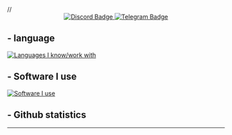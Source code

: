 <div>
  //
</div>

<div id="badges" align="center">
  <a href="https://discord.com/invite/xn5r7ZD5bm">
    <img src="https://img.shields.io/badge/Discord-blue?style=for-the-badge&logo=discord&logoColor=white" alt="Discord Badge"/>
  </a>
  <a href="https://t.me/@negaom">
    <img src="https://img.shields.io/badge/Telegram-blue?style=for-the-badge&logo=telegram&logoColor=white" alt="Telegram Badge"/>
  </a>
</div>

<div align="center">
    <img src="https://komarev.com/ghpvc/?username=zexfolloff&style=flat-square&color=blue" alt=""/>
</div>

## - language
[![Languages I know/work with](https://skills.thijs.gg/icons?i=html,javascript,json,py,lua)](https://skills.thijs.gg)

## - Software I use
[![Software I use](https://skills.thijs.gg/icons?i=vscode)](https://skills.thijs.gg)

## - Github statistics
---
